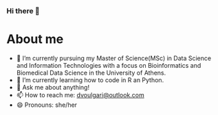 ### Hi there 👋

# About me

- 🔭 I’m currently pursuing my Master of Science(MSc) in Data Science and Information Technologies with a focus on Bioinformatics and Biomedical Data Science in the University of Athens.
- 🌱 I’m currently learning how to code in R an Python.
- 💬 Ask me about anything!
- 📫 How to reach me: dvoulgari@outlook.com
- 😄 Pronouns: she/her
